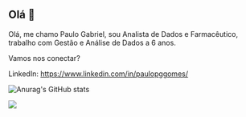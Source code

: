 ## Olá 👋

Olá, me chamo Paulo Gabriel, sou Analista de Dados e Farmacêutico, trabalho com Gestão e Análise de Dados a 6 anos.

Vamos nos conectar?

LinkedIn: https://www.linkedin.com/in/paulopggomes/

![Anurag's GitHub stats](https://github-readme-stats.vercel.app/api?username=paulogabrieldados&show_icons=true&theme=dracula)

<img src="https://cdn.jsdelivr.net/gh/devicons/devicon@latest/icons/azuresqldatabase/azuresqldatabase-original.svg" />
          

